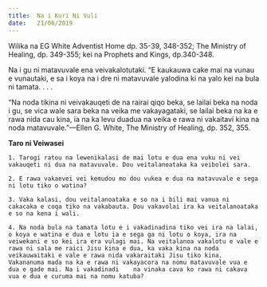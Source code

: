 ```yaml
---
title:  Na i Kuri Ni Vuli
date:   21/06/2019
---
```


Wilika na EG White Adventist Home dp. 35-39, 348-352; The Ministry of Healing, dp. 349-355; kei na Prophets and Kings, dp.340-348.

Na i gu ni matavuvale ena veivakalotutaki. “E kaukauwa cake mai na vunau e vunautaki, e sa i koya na i dre ni matavuvale yalodina ki na yalo kei na bula ni tamata. . . .

“Na noda tikina ni veivakauqeti de na rairai qiqo beka, se lailai beka na noda i gu, se vica wale sara beka na veika me vakayagataki, se lailai beka na ka e rawa nida cau kina, ia na ka levu duadua na veika e rawa ni vakaitavi kina na noda matavuvale.”—Ellen G. White, The Ministry of Healing, dp. 352, 355.

**Taro ni Veiwasei**

`1. Tarogi ratou na lewenikalasi de mai lotu e dua ena vuku ni vei	vakauqeti ni dua na matavuvale. Dou veitalanoataka ka veibolei sara.`

`2. E rawa vakaevei vei kemudou mo dou vukea e dua na matavuvale e sega ni lotu tiko o watina?`

`3. Vaka kalasi, dou veitalanoataka e so na i bili mai vanua ni cakacaka e coqa tiko na vakabauta. Dou vakavolai ira ka veitalanoataka e so na kena i wali.`

`4. Na noda bula na tamata lotu e i vakadinadina tiko vei ira na lalai, o koya e watina e dua e lotu ia e sega ga ni lotu o koya, ira na veiwekani e so kei ira era vulagi mai. Na veitalanoa vakalotu e vale e rawa ni sala me raici Jisu kina e dua, ka vaka kina na noda veikauwaitaki e vale e rawa nida vakaraitaki Jisu tiko kina. Vakananuma mada na ka e rawa ni vakayacora na nomu matavuvale vua e dua e gade mai. Na i vakadinadi	na vinaka cava ko rawa ni cakava vua e dua e curuma mai na nomu katuba?`
